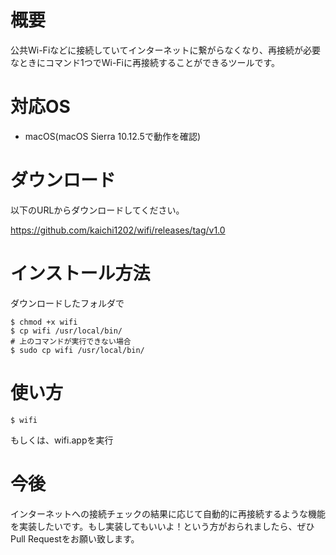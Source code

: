 # 概要
公共Wi-Fiなどに接続していてインターネットに繋がらなくなり、再接続が必要なときにコマンド1つでWi-Fiに再接続することができるツールです。

# 対応OS
- macOS(macOS Sierra 10.12.5で動作を確認)

# ダウンロード
以下のURLからダウンロードしてください。

https://github.com/kaichi1202/wifi/releases/tag/v1.0

# インストール方法
ダウンロードしたフォルダで
```console
$ chmod +x wifi
$ cp wifi /usr/local/bin/
# 上のコマンドが実行できない場合
$ sudo cp wifi /usr/local/bin/
```

# 使い方
```console
$ wifi
```
もしくは、wifi.appを実行

# 今後
インターネットへの接続チェックの結果に応じて自動的に再接続するような機能を実装したいです。もし実装してもいいよ！という方がおられましたら、ぜひPull Requestをお願い致します。
